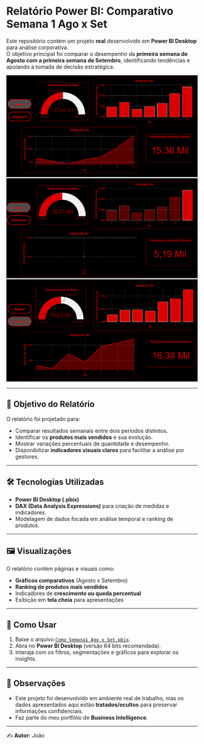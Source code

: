 # Relatório Power BI: Comparativo Semana 1 Ago x Set

Este repositório contém um projeto **real** desenvolvido em **Power BI Desktop** para análise corporativa.  
O objetivo principal foi comparar o desempenho da **primeira semana de Agosto com a primeira semana de Setembro**, identificando tendências e apoiando a tomada de decisão estratégica.

![Foto 3](/Foto3.png)
![Foto 2](/Foto2.png)
![Foto 1](/Foto1.png)

---

## 🎯 Objetivo do Relatório
O relatório foi projetado para:
- Comparar resultados semanais entre dois períodos distintos.  
- Identificar os **produtos mais vendidos** e sua evolução.  
- Mostrar variações percentuais de quantidade e desempenho.  
- Disponibilizar **indicadores visuais claros** para facilitar a análise por gestores.  

---

## 🛠️ Tecnologias Utilizadas
- **Power BI Desktop (.pbix)**  
- **DAX (Data Analysis Expressions)** para criação de medidas e indicadores.  
- Modelagem de dados focada em análise temporal e ranking de produtos.  

---

## 🖼️ Visualizações
O relatório contém páginas e visuais como:
- **Gráficos comparativos** (Agosto x Setembro)  
- **Ranking de produtos mais vendidos**  
- Indicadores de **crescimento ou queda percentual**  
- Exibição em **tela cheia** para apresentações  

---

## 🚀 Como Usar
1. Baixe o arquivo [`Comp Semana1 Ago x Set.pbix`](Comp%20Semana1%20Ago%20x%20Set.pbix).  
2. Abra no **Power BI Desktop** (versão 64 bits recomendada).  
3. Interaja com os filtros, segmentações e gráficos para explorar os insights.  

---

## 📌 Observações
- Este projeto foi desenvolvido em ambiente real de trabalho, mas os dados apresentados aqui estão **tratados/ocultos** para preservar informações confidenciais.  
- Faz parte do meu portfólio de **Business Intelligence**.  

---

✍️ **Autor:** João

